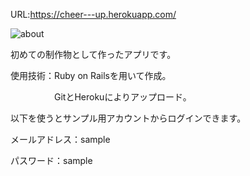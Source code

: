 
URL:https://cheer---up.herokuapp.com/

![about](https://user-images.githubusercontent.com/50855737/59662038-13f7f180-91e7-11e9-960f-5fa260432ffe.png)

初めての制作物として作ったアプリです。

使用技術：Ruby on Railsを用いて作成。

　　　　　GitとHerokuによりアップロード。
          
以下を使うとサンプル用アカウントからログインできます。

メールアドレス：sample

パスワード：sample


